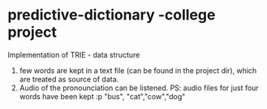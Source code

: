 # predictive-dictionary -college project
Implementation of TRIE - data structure



1. few words are kept in a text file (can be found in the project dir), which are treated as source of data.
2. Audio of the pronounciation can be listened.
  PS: audio files for just four words have been kept :p
      "bus", "cat","cow","dog"
